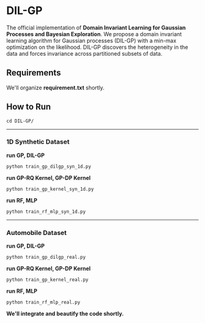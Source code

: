 # DIL-GP
The official implementation of **Domain Invariant Learning for Gaussian Processes and Bayesian Exploration**. We propose a domain invariant learning algorithm for Gaussian processes (DIL-GP) with a min-max optimization on the likelihood. DIL-GP discovers the heterogeneity in the data and forces invariance across partitioned subsets of data. 



## Requirements

We'll organize **requirement.txt** shortly.



## How to Run

```
cd DIL-GP/
```
---
### 1D Synthetic Dataset


**run GP, DIL-GP**
```
python train_gp_dilgp_syn_1d.py
```

**run GP-RQ Kernel, GP-DP Kernel**
```
python train_gp_kernel_syn_1d.py
```

**run RF, MLP**
```
python train_rf_mlp_syn_1d.py
```
---
### Automobile Dataset
**run GP, DIL-GP**
```
python train_gp_dilgp_real.py
```

**run GP-RQ Kernel, GP-DP Kernel**
```
python train_gp_kernel_real.py
```

**run RF, MLP**
```
python train_rf_mlp_real.py
```

**We'll integrate and beautify the code shortly.**
